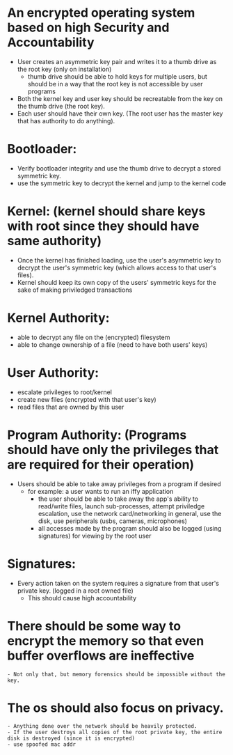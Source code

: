 # An encrypted operating system based on high Security and Accountability
-   User creates an asymmetric key pair and writes it to a thumb drive as the root key (only on installation)
    - thumb drive should be able to hold keys for multiple users, but should be in a way that the root key is not accessible by user programs
-   Both the kernel key and user key should be recreatable from the key on the thumb drive (the root key).
-   Each user should have their own key. (The root user has the master key that has authority to do anything).

# Bootloader:
-   Verify bootloader integrity and use the thumb drive to decrypt a stored symmetric key.
-   use the symmetric key to decrypt the kernel and jump to the kernel code

# Kernel: (kernel should share keys with root since they should have same authority)
-   Once the kernel has finished loading, use the user's asymmetric key to decrypt the user's symmetric key (which allows access to that user's files).
-   Kernel should keep its own copy of the users' symmetric keys for the sake of making priviledged transactions

# Kernel Authority:
-   able to decrypt any file on the (encrypted) filesystem
-   able to change ownership of a file (need to have both users' keys)

# User Authority:
-   escalate privileges to root/kernel 
-   create new files (encrypted with that user's key)
-   read files that are owned by this user

# Program Authority: (Programs should have only the privileges that are required for their operation)
-   Users should be able to take away privileges from a program if desired
    - for example: a user wants to run an iffy application
        - the user should be able to take away the app's ability to read/write files, launch sub-processes, attempt priviledge escalation, use the network card/networking in general, use the disk, use peripherals (usbs, cameras, microphones)
        - all accesses made by the program should also be logged (using signatures) for viewing by the root user

# Signatures:
-   Every action taken on the system requires a signature from that user's private key. (logged in a root owned file)
    - This should cause high accountability

# There should be some way to encrypt the memory so that even buffer overflows are ineffective
    - Not only that, but memory forensics should be impossible without the key.

# The os should also focus on privacy.
    - Anything done over the network should be heavily protected.
    - If the user destroys all copies of the root private key, the entire disk is destroyed (since it is encrypted)
    - use spoofed mac addr





